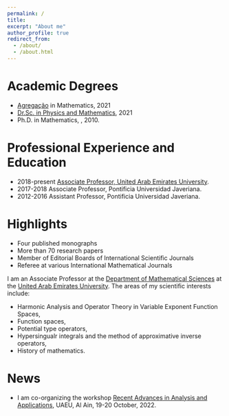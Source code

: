 ```yaml
---
permalink: /
title: 
excerpt: "About me"
author_profile: true
redirect_from: 
  - /about/
  - /about.html
---
```


Academic Degrees
======
- [Agregação](https://pt.wikipedia.org/wiki/T%C3%ADtulo_de_agregado) in Mathematics, 2021
- [Dr.Sc. in Physics and Mathematics](https://en.wikipedia.org/wiki/Doctor_of_Sciences), 2021
- Ph.D. in Mathematics, , 2010.

Professional Experience and Education
====== 
- 2018-present [Associate Professor, United Arab Emirates University](https://cos.uaeu.ac.ae/en/profile.shtml?email=Rafeiro@uaeu.ac.ae).
- 2017-2018 Associate Professor, Pontificia Universidad Javeriana.
- 2012-2016 Assistant Professor, Pontificia Universidad Javeriana.

Highlights
======
- Four published monographs
- More than 70 research papers
- Member of Editorial Boards of International Scientific Journals
- Referee at various International Mathematical Journals


I am an Associate Professor at the [Department of Mathematical Sciences](https://cos.uaeu.ac.ae/en/departments/mathematical/) at the [United Arab Emirates University](http://www.uaeu.ac.ae/en). The areas of my scientific interests include:
- Harmonic Analysis and Operator Theory in Variable Exponent Function Spaces,
- Function spaces,
- Potential type operators,
- Hypersingualr integrals and the method of approximative inverse operators,
- History of mathematics.

News
======
 - I am co-organizing the workshop [Recent Advances in Analysis and Applications](https://conferences.uaeu.ac.ae/raaa2022/en/), UAEU, Al Ain, 19-20 October, 2022.

